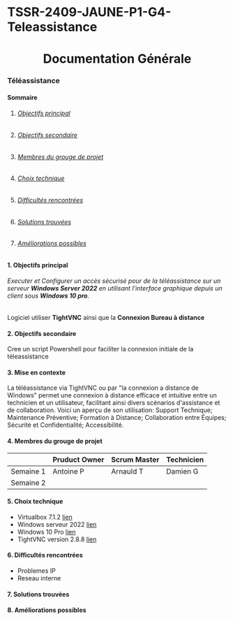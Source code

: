 # TSSR-2409-JAUNE-P1-G4-Teleassistance
# <center>Documentation Générale</center>


### **Téléassistance**

#### Sommaire 

<!-- vscode-markdown-toc -->

1. ###### [Objectifs principal](#1-objectifs-principal)
2. ###### [Objectifs secondaire](#2-objectifs-secondaire)
3. ###### [Membres du grouge de projet](#4-membres-du-grouge-de-projet)
4. ###### [Choix technique](#5-choix-technique)
5. ###### [Difficultés rencontrées](#6-difficultés-rencontrées)
6. ###### [Solutions trouvées](#7-solutions-trouvées)
7. ###### [Améliorations possibles](#améliorations-possibles)


#### 1. <a name='Objectifs principal'></a>**Objectifs principal**


###### Executer et Configurer un accès sécurisé pour de la téléassistance sur un serveur **Windows Server 2022** en utilisant l'interface graphique depuis un client sous **Windows 10 pro**.

Logiciel utiliser **TightVNC** ainsi que la **Connexion Bureau à distance**

#### 2. <a name='Objectifs secondaire'></a>**Objectifs secondaire** 

Cree un script Powershell pour faciliter la connexion initiale de la téleassistance 

#### 3. <a name='Mise en contexte'></a>**Mise en contexte**

La téléassistance via TightVNC ou par "la connexion a distance de Windows" permet une connexion à distance efficace et intuitive entre un technicien et un utilisateur, facilitant ainsi divers scénarios d'assistance et de collaboration. Voici un aperçu de son utilisation:
Support Technique; Maintenance Préventive; Formation à Distance; Collaboration entre Équipes; Sécurité et Confidentialité; Accessibilité.



 








#### 4. <a name='Membres du grouge de projet'></a>**Membres du grouge de projet**




|   	| Pruduct Owner 	|   Scrum Master 	|   Technicien	
|---	|---	|---	|---	|
|   Semaine 1	| Antoine P 	|  Arnauld T	|   Damien G 	|   |
|   Semaine 2	|   	|   	|   	|


#### 5. <a name='Choix technique'></a>**Choix technique**


* Virtualbox 7.1.2 [lien](https://www.virtualbox.org/)
* Windows serveur 2022 [lien](https://www.microsoft.com/fr-fr/windows-server)
* Windows 10 Pro [lien](https://www.microsoft.com/fr-fr/windows/business/windows-10-pro)
* TightVNC version 2.8.8 [lien](https://www.tightvnc.com/)


#### 6. <a name='Difficultés rencontrées'></a>**Difficultés rencontrées**

* Problemes IP 
* Reseau interne 

#### 7. <a name='Solutions trouvées'></a>**Solutions trouvées** 



#### 8. <a name='Améliorations possibles'></a>**Améliorations possibles** 
